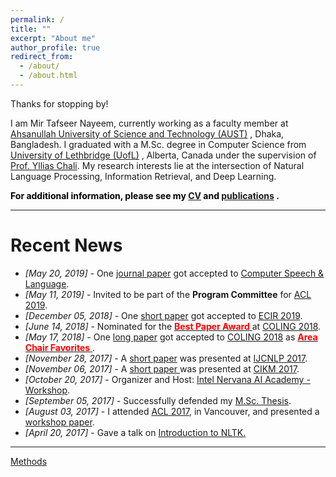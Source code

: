 ```yaml
---
permalink: /
title: ""
excerpt: "About me"
author_profile: true
redirect_from: 
  - /about/
  - /about.html
---
```

Thanks for stopping by!

I am Mir Tafseer Nayeem, currently working as a faculty member at [Ahsanullah University of Science and Technology (AUST)](http://aust.edu/cse/index.htm) , Dhaka, Bangladesh. I graduated with a M.Sc. degree in Computer Science from [University of Lethbridge (UofL)](https://www.uleth.ca/) , Alberta, Canada under the supervision of [Prof. Yllias Chali](http://www.cs.uleth.ca/~chali/). My research interests lie at the intersection of Natural Language Processing, Information Retrieval, and Deep Learning. 


<span style="color:Black">**For additional information, please see my [CV](https://tafseer-nayeem.github.io/cv/) and [publications](https://tafseer-nayeem.github.io/publications/) .** </span>

-----------


# Recent News

* *[May 20, 2019]* - One [journal paper](https://www.sciencedirect.com/science/article/pii/S0885230818303449) got accepted to  [Computer Speech & Language](https://www.journals.elsevier.com/computer-speech-and-language).
* *[May 11, 2019]* - Invited to be part of the **Program Committee** for [ACL 2019](http://www.acl2019.org/EN/index.xhtml).
* *[December 05, 2018]* - One [short paper](https://link.springer.com/chapter/10.1007/978-3-030-15719-7_14) got accepted to [ECIR 2019](http://ecir2019.org/).
* *[June 14, 2018]* - Nominated for the [<span style="color:Red"> **Best Paper Award** </span>](http://coling2018.org/coling-2018-best-papers/) at [COLING 2018](http://coling2018.org/).
* *[May 17, 2018]* - One [long paper](http://aclweb.org/anthology/C18-1102) got accepted to [COLING 2018](http://coling2018.org/) as [<span style="color:Red"> **Area Chair Favorites** </span>](http://coling2018.org/coling-2018-best-papers/). 
* *[November 28, 2017]* - A [short paper](http://www.aclweb.org/anthology/I17-2071) was presented at [IJCNLP 2017](http://ijcnlp2017.org/site/page.aspx?pid=901&sid=1133&lang=en).
* *[November 06, 2017]* - A [short paper ](https://dl.acm.org/citation.cfm?id=3133106) was presented at [CIKM 2017](http://www.cikmconference.org/CIKM2017/index.html).
* *[October 20, 2017]* - Organizer and Host: [Intel Nervana AI Academy - Workshop](https://www.intel.ai/).
* *[September 05, 2017]* - Successfully defended my [M.Sc. Thesis](https://opus.uleth.ca/bitstream/handle/10133/4993/NAYEEM_MIR_TAFSEER_MSC_2017.pdf). 
* *[August 03, 2017]* - I attended [ACL 2017](http://acl2017.org/), in Vancouver, and presented a [workshop paper](http://www.aclweb.org/anthology/W17-2407).  
* *[April 20, 2017]* - Gave a talk on [Introduction to NLTK.](https://tafseer-nayeem.github.io/files/Introduction_to_NLTK.pdf)


-----------


[Methods](https://www.facebook.com/)

